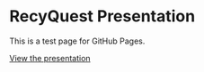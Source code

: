 # RecyQuest Presentation

This is a test page for GitHub Pages.

[View the presentation](./dist/index.html) 